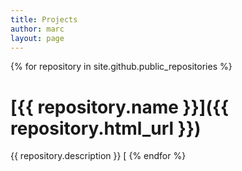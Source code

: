 ```yaml
---
title: Projects
author: marc
layout: page
---
```


{% for repository in site.github.public_repositories %}
# [{{ repository.name }}]({{ repository.html_url }})
{{ repository.description }} [
{% endfor %}

<!-- Quick Adsense WordPress Plugin: http://quicksense.net/ -->

<div style="float:none;margin:10px 0 10px 0;text-align:center;">
</div>

<div style="font-size:0px;height:0px;line-height:0px;margin:0;padding:0;clear:both">
</div>
